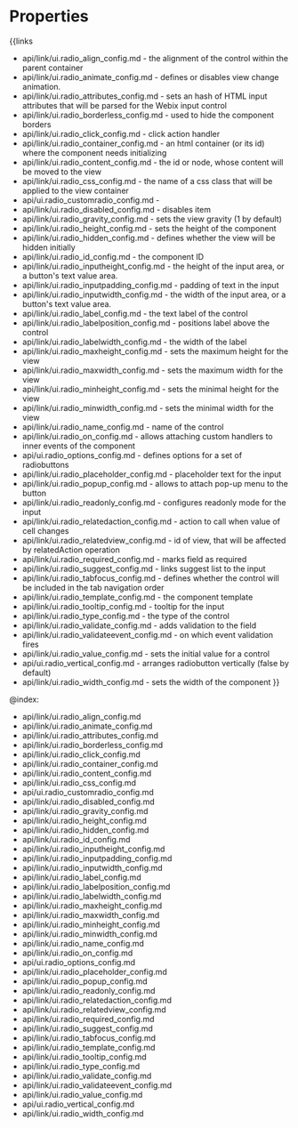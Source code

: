 
Properties
==========

{{links
- api/link/ui.radio_align_config.md - the alignment of the control within the parent container
- api/link/ui.radio_animate_config.md - defines or disables view change animation.
- api/link/ui.radio_attributes_config.md - sets an hash of HTML input attributes that will be parsed for the Webix input control
- api/link/ui.radio_borderless_config.md - used to hide the component borders
- api/link/ui.radio_click_config.md - click action handler
- api/link/ui.radio_container_config.md - an html container (or its id) where the component needs initializing
- api/link/ui.radio_content_config.md - the id or node, whose content will be moved to the view
- api/link/ui.radio_css_config.md - the name of a css class that will be applied to the view container
- api/ui.radio_customradio_config.md - 
- api/link/ui.radio_disabled_config.md - disables item
- api/link/ui.radio_gravity_config.md - sets the view gravity (1 by default)
- api/link/ui.radio_height_config.md - sets the height of the component
- api/link/ui.radio_hidden_config.md - defines whether the view will be hidden initially
- api/link/ui.radio_id_config.md - the component ID
- api/link/ui.radio_inputheight_config.md - the height of the input area, or a button's text value area.
- api/link/ui.radio_inputpadding_config.md - padding of text in the input
- api/link/ui.radio_inputwidth_config.md - the width of the input area, or a button's text value area.
- api/link/ui.radio_label_config.md - the text label of the control
- api/link/ui.radio_labelposition_config.md - positions label above the control
- api/link/ui.radio_labelwidth_config.md - the width of the label
- api/link/ui.radio_maxheight_config.md - sets the maximum height for the view
- api/link/ui.radio_maxwidth_config.md - sets the maximum width for the view
- api/link/ui.radio_minheight_config.md - sets the minimal height for the view
- api/link/ui.radio_minwidth_config.md - sets the minimal width for the view
- api/link/ui.radio_name_config.md - name of the control
- api/link/ui.radio_on_config.md - allows attaching custom handlers to inner events of the component
- api/ui.radio_options_config.md - defines options for a set of radiobuttons
- api/link/ui.radio_placeholder_config.md - placeholder text for the input
- api/link/ui.radio_popup_config.md - allows to attach pop-up menu to the button
- api/link/ui.radio_readonly_config.md - configures readonly mode for the input
- api/link/ui.radio_relatedaction_config.md - action to call when value of cell changes
- api/link/ui.radio_relatedview_config.md - id of view, that will be affected by relatedAction operation
- api/link/ui.radio_required_config.md - marks field as required
- api/link/ui.radio_suggest_config.md - links suggest list to the input
- api/link/ui.radio_tabfocus_config.md - defines whether the control will be included in the tab navigation order
- api/link/ui.radio_template_config.md - the component template
- api/link/ui.radio_tooltip_config.md - tooltip for the input
- api/link/ui.radio_type_config.md - the type of the control
- api/link/ui.radio_validate_config.md - adds validation to the field
- api/link/ui.radio_validateevent_config.md - on which event validation fires
- api/link/ui.radio_value_config.md - sets the initial value for a control
- api/ui.radio_vertical_config.md - arranges radiobutton vertically (false by default)
- api/link/ui.radio_width_config.md - sets the width of the component
}}

@index:
- api/link/ui.radio_align_config.md
- api/link/ui.radio_animate_config.md
- api/link/ui.radio_attributes_config.md
- api/link/ui.radio_borderless_config.md
- api/link/ui.radio_click_config.md
- api/link/ui.radio_container_config.md
- api/link/ui.radio_content_config.md
- api/link/ui.radio_css_config.md
- api/ui.radio_customradio_config.md
- api/link/ui.radio_disabled_config.md
- api/link/ui.radio_gravity_config.md
- api/link/ui.radio_height_config.md
- api/link/ui.radio_hidden_config.md
- api/link/ui.radio_id_config.md
- api/link/ui.radio_inputheight_config.md
- api/link/ui.radio_inputpadding_config.md
- api/link/ui.radio_inputwidth_config.md
- api/link/ui.radio_label_config.md
- api/link/ui.radio_labelposition_config.md
- api/link/ui.radio_labelwidth_config.md
- api/link/ui.radio_maxheight_config.md
- api/link/ui.radio_maxwidth_config.md
- api/link/ui.radio_minheight_config.md
- api/link/ui.radio_minwidth_config.md
- api/link/ui.radio_name_config.md
- api/link/ui.radio_on_config.md
- api/ui.radio_options_config.md
- api/link/ui.radio_placeholder_config.md
- api/link/ui.radio_popup_config.md
- api/link/ui.radio_readonly_config.md
- api/link/ui.radio_relatedaction_config.md
- api/link/ui.radio_relatedview_config.md
- api/link/ui.radio_required_config.md
- api/link/ui.radio_suggest_config.md
- api/link/ui.radio_tabfocus_config.md
- api/link/ui.radio_template_config.md
- api/link/ui.radio_tooltip_config.md
- api/link/ui.radio_type_config.md
- api/link/ui.radio_validate_config.md
- api/link/ui.radio_validateevent_config.md
- api/link/ui.radio_value_config.md
- api/ui.radio_vertical_config.md
- api/link/ui.radio_width_config.md


